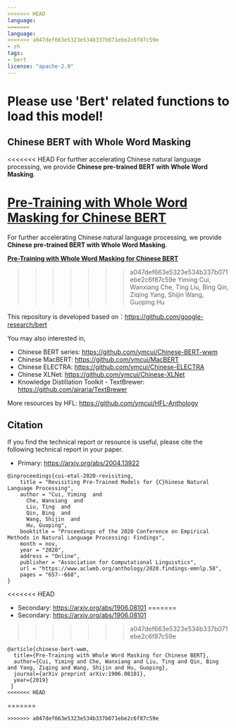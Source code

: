 ```yaml
---
<<<<<<< HEAD
language:
=======
language:
>>>>>>> a047def663e5323e534b337b071ebe2c6f87c59e
- zh
tags:
- bert
license: "apache-2.0"
---
```


# Please use 'Bert' related functions to load this model!

## Chinese BERT with Whole Word Masking
<<<<<<< HEAD
For further accelerating Chinese natural language processing, we provide **Chinese pre-trained BERT with Whole Word Masking**.

**[Pre-Training with Whole Word Masking for Chinese BERT](https://arxiv.org/abs/1906.08101)**
=======
For further accelerating Chinese natural language processing, we provide **Chinese pre-trained BERT with Whole Word Masking**.

**[Pre-Training with Whole Word Masking for Chinese BERT](https://arxiv.org/abs/1906.08101)**
>>>>>>> a047def663e5323e534b337b071ebe2c6f87c59e
Yiming Cui, Wanxiang Che, Ting Liu, Bing Qin, Ziqing Yang, Shijin Wang, Guoping Hu

This repository is developed based on：https://github.com/google-research/bert

You may also interested in,
- Chinese BERT series: https://github.com/ymcui/Chinese-BERT-wwm
- Chinese MacBERT: https://github.com/ymcui/MacBERT
- Chinese ELECTRA: https://github.com/ymcui/Chinese-ELECTRA
- Chinese XLNet: https://github.com/ymcui/Chinese-XLNet
- Knowledge Distillation Toolkit - TextBrewer: https://github.com/airaria/TextBrewer

More resources by HFL: https://github.com/ymcui/HFL-Anthology

## Citation
If you find the technical report or resource is useful, please cite the following technical report in your paper.
- Primary: https://arxiv.org/abs/2004.13922
```
@inproceedings{cui-etal-2020-revisiting,
    title = "Revisiting Pre-Trained Models for {C}hinese Natural Language Processing",
    author = "Cui, Yiming  and
      Che, Wanxiang  and
      Liu, Ting  and
      Qin, Bing  and
      Wang, Shijin  and
      Hu, Guoping",
    booktitle = "Proceedings of the 2020 Conference on Empirical Methods in Natural Language Processing: Findings",
    month = nov,
    year = "2020",
    address = "Online",
    publisher = "Association for Computational Linguistics",
    url = "https://www.aclweb.org/anthology/2020.findings-emnlp.58",
    pages = "657--668",
}
```
<<<<<<< HEAD
- Secondary: https://arxiv.org/abs/1906.08101
=======
- Secondary: https://arxiv.org/abs/1906.08101
>>>>>>> a047def663e5323e534b337b071ebe2c6f87c59e
```
@article{chinese-bert-wwm,
  title={Pre-Training with Whole Word Masking for Chinese BERT},
  author={Cui, Yiming and Che, Wanxiang and Liu, Ting and Qin, Bing and Yang, Ziqing and Wang, Shijin and Hu, Guoping},
  journal={arXiv preprint arXiv:1906.08101},
  year={2019}
 }
<<<<<<< HEAD
```
=======
```
>>>>>>> a047def663e5323e534b337b071ebe2c6f87c59e
